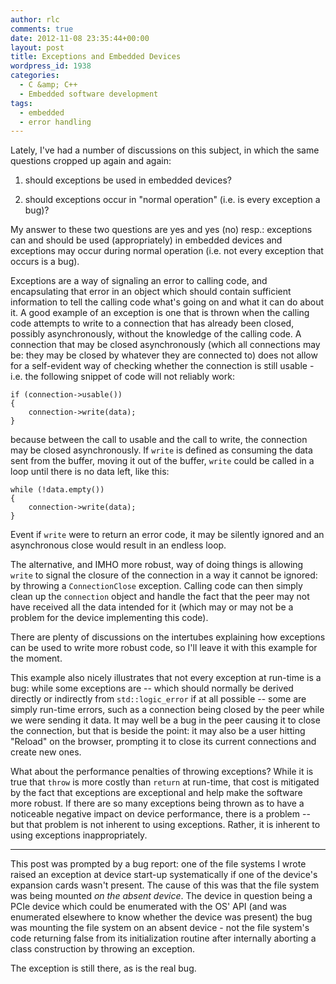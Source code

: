 ```yaml
---
author: rlc
comments: true
date: 2012-11-08 23:35:44+00:00
layout: post
title: Exceptions and Embedded Devices
wordpress_id: 1938
categories:
  - C &amp; C++
  - Embedded software development
tags:
  - embedded
  - error handling
---
```


Lately, I've had a number of discussions on this subject, in which the same questions cropped up again and again:

1. should exceptions be used in embedded devices?

2. should exceptions occur in "normal operation" (i.e. is every exception a bug)?

My answer to these two questions are yes and yes (no) resp.: exceptions can and should be used (appropriately) in embedded devices and exceptions may occur during normal operation (i.e. not every exception that occurs is a bug).

<!--more-->

Exceptions are a way of signaling an error to calling code, and encapsulating that error in an object which should contain sufficient information to tell the calling code what's going on and what it can do about it. A good example of an exception is one that is thrown when the calling code attempts to write to a connection that has already been closed, possibly asynchronously, without the knowledge of the calling code. A connection that may be closed asynchronously (which all connections may be: they may be closed by whatever they are connected to) does not allow for a self-evident way of checking whether the connection is still usable - i.e. the following snippet of code will not reliably work:

    if (connection->usable())
    {
        connection->write(data);
    }

because between the call to usable and the call to write, the connection may be closed asynchronously. If `write` is defined as consuming the data sent from the buffer, moving it out of the buffer, `write` could be called in a loop until there is no data left, like this:

    while (!data.empty())
    {
        connection->write(data);
    }

Event if `write` were to return an error code, it may be silently ignored and an asynchronous close would result in an endless loop.

The alternative, and IMHO more robust, way of doing things is allowing `write` to signal the closure of the connection in a way it cannot be ignored: by throwing a `ConnectionClose` exception. Calling code can then simply clean up the `connection` object and handle the fact that the peer may not have received all the data intended for it (which may or may not be a problem for the device implementing this code).

There are plenty of discussions on the intertubes explaining how exceptions can be used to write more robust code, so I'll leave it with this example for the moment.

This example also nicely illustrates that not every exception at run-time is a bug: while some exceptions are -- which should normally be derived directly or indirectly from `std::logic_error` if at all possible -- some are simply run-time errors, such as a connection being closed by the peer while we were sending it data. It may well be a bug in the peer causing it to close the connection, but that is beside the point: it may also be a user hitting "Reload" on the browser, prompting it to close its current connections and create new ones.

What about the performance penalties of throwing exceptions? While it is true that `throw` is more costly than `return` at run-time, that cost is mitigated by the fact that exceptions are exceptional and help make the software more robust. If there are so many exceptions being thrown as to have a noticeable negative impact on device performance, there is a problem -- but that problem is not inherent to using exceptions. Rather, it is inherent to using exceptions inappropriately.

---

This post was prompted by a bug report: one of the file systems I wrote raised an exception at device start-up systematically if one of the device's expansion cards wasn't present. The cause of this was that the file system was being mounted _on the absent device_. The device in question being a PCIe device which could be enumerated with the OS' API (and was enumerated elsewhere to know whether the device was present) the bug was mounting the file system on an absent device - not the file system's code returning false from its initialization routine after internally aborting a class construction by throwing an exception.

The exception is still there, as is the real bug.
